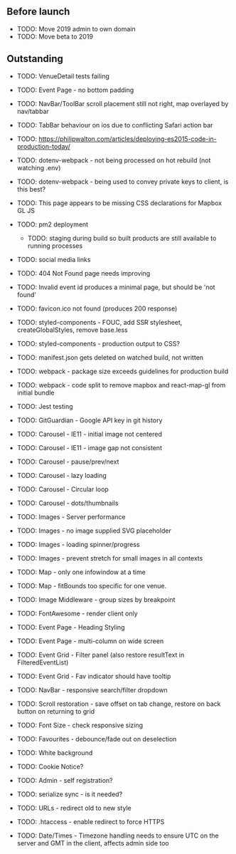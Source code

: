 Before launch
-------------

- TODO: Move 2019 admin to own domain
- TODO: Move beta to 2019

Outstanding
-------------

- TODO: VenueDetail tests failing
- TODO: Event Page - no bottom padding
- TODO: NavBar/ToolBar scroll placement still not right, map overlayed by nav/tabbar
- TODO: TabBar behaviour on ios due to conflicting Safari action bar

- TODO: https://philipwalton.com/articles/deploying-es2015-code-in-production-today/

- TODO: dotenv-webpack - not being processed on hot rebuild (not watching .env)
- TODO: dotenv-webpack - being used to convey private keys to client, is this best?
- TODO: This page appears to be missing CSS declarations for Mapbox GL JS

- TODO: pm2 deployment
  - TODO: staging during build so built products are still available to running processes

- TODO: social media links
- TODO: 404 Not Found page needs improving
- TODO: Invalid event id produces a minimal page, but should be 'not found'
- TODO: favicon.ico not found (produces 200 response)
- TODO: styled-components - FOUC, add SSR stylesheet, createGlobalStyles, remove base.less
- TODO: styled-components - production output to CSS?
- TODO: manifest.json gets deleted on watched build, not written
- TODO: webpack - package size exceeds guidelines for production build
- TODO: webpack - code split to remove mapbox and react-map-gl from initial bundle
- TODO: Jest testing
- TODO: GitGuardian - Google API key in git history
- TODO: Carousel - IE11 - initial image not centered
- TODO: Carousel - IE11 - image gap not consistent
- TODO: Carousel - pause/prev/next
- TODO: Carousel - lazy loading
- TODO: Carousel - Circular loop
- TODO: Carousel - dots/thumbnails
- TODO: Images - Server performance
- TODO: Images - no image supplied SVG placeholder
- TODO: Images - loading spinner/progress
- TODO: Images - prevent stretch for small images in all contexts
- TODO: Map - only one infowindow at a time
- TODO: Map - fitBounds too specific for one venue.
- TODO: Image Middleware - group sizes by breakpoint
- TODO: FontAwesome - render client only
- TODO: Event Page - Heading Styling
- TODO: Event Page - multi-column on wide screen
- TODO: Event Grid - Filter panel (also restore resultText in FilteredEventList)
- TODO: Event Grid - Fav indicator should have tooltip
- TODO: NavBar - responsive search/filter dropdown
- TODO: Scroll restoration - save offset on tab change, restore on back button on returning to grid
- TODO: Font Size - check responsive sizing
- TODO: Favourites - debounce/fade out on deselection
- TODO: White background
- TODO: Cookie Notice?
- TODO: Admin - self registration?
- TODO: serialize sync - is it needed?
- TODO: URLs - redirect old to new style
- TODO: .htaccess - enable redirect to force HTTPS
- TODO: Date/Times - Timezone handling needs to ensure UTC on the server and GMT in the client, affects admin side too

